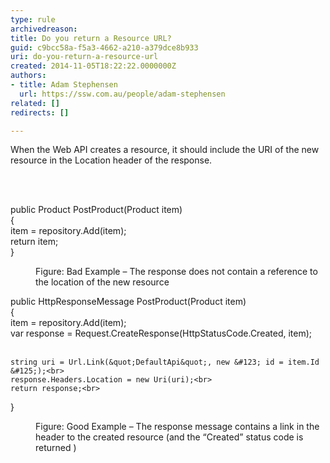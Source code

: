 ```yaml
---
type: rule
archivedreason: 
title: Do you return a Resource URL?
guid: c9bcc58a-f5a3-4662-a210-a379dce8b933
uri: do-you-return-a-resource-url
created: 2014-11-05T18:22:22.0000000Z
authors:
- title: Adam Stephensen
  url: https://ssw.com.au/people/adam-stephensen
related: []
redirects: []

---
```



<p>When the Web API creates a resource, it should include the URI of the new resource in the Location header of the response.​<br></p>
<br><excerpt class='endintro'></excerpt><br>
<dl class="badImage"><dt><p class="ssw15-rteElement-CodeArea">public Product PostProduct(Product item)<br> &#123;<br> item = repository.Add(item);<br> return item;<br> &#125;&#160;​</p></dt><dd>Figure&#58; Bad Example – The response does not contain a reference to the location of the new resource </dd></dl><dl class="goodImage"><dt><p class="ssw15-rteElement-CodeArea">public HttpResponseMessage PostProduct(Product item)<br>
&#123;<br>
    item = repository.Add(item);<br>
    var response = Request.CreateResponse(HttpStatusCode.Created, item);<br><br>

    string uri = Url.Link(&quot;DefaultApi&quot;, new &#123; id = item.Id &#125;);<br>
    response.Headers.Location = new Uri(uri);<br>
    return response;<br>
&#125;
</p></dt><dd>Figure&#58; Good Example – The response message contains a link in the header to the created resource (and the “Created” status code is returned )​</dd></dl>


